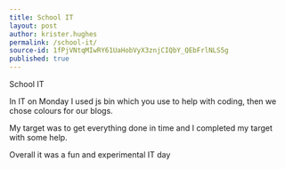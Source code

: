 ```yaml
---
title: School IT
layout: post
author: krister.hughes
permalink: /school-it/
source-id: 1fPjVNtqMIwRY61UaHobVyX3znjCIQbY_QEbFrlNLS5g
published: true
---
```

School IT

In IT on Monday I used js bin which you use to help with coding, then we chose colours for our blogs.

My target was to get everything done in time and I completed my target with some help.

Overall it was a fun and experimental IT day


